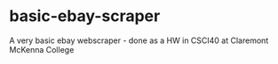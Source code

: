# basic-ebay-scraper
A very basic ebay webscraper - done as a HW in CSCI40 at Claremont McKenna College
